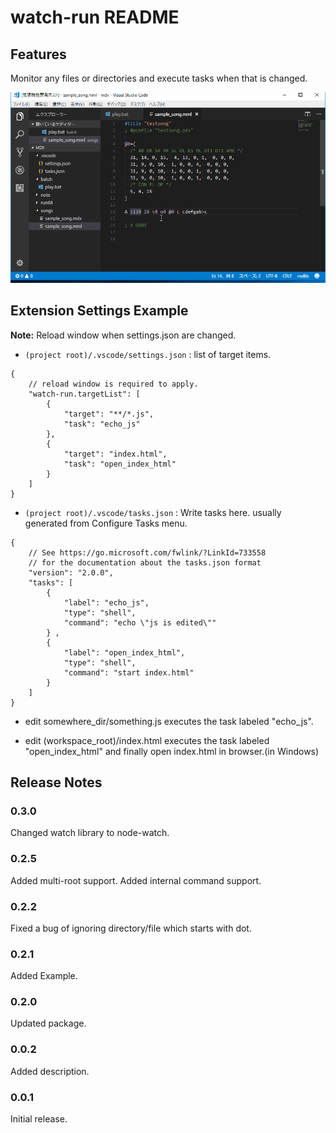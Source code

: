 # watch-run README

## Features

Monitor any files or directories and execute tasks when that is changed. 

![save and run](images/image01.gif)

## Extension Settings Example

**Note:** Reload window when settings.json are changed.

* `(project root)/.vscode/settings.json` : list of target items.

```
{
    // reload window is required to apply.
    "watch-run.targetList": [
        {
            "target": "**/*.js",
            "task": "echo_js"
        },
        {
            "target": "index.html",
            "task": "open_index_html"
        }
    ]
}
```

* `(project root)/.vscode/tasks.json` : Write tasks here. usually generated from Configure Tasks menu.  
```
{
    // See https://go.microsoft.com/fwlink/?LinkId=733558
    // for the documentation about the tasks.json format
    "version": "2.0.0",
    "tasks": [
        {
            "label": "echo_js",
            "type": "shell",
            "command": "echo \"js is edited\""
        } ,
        {
            "label": "open_index_html",
            "type": "shell",
            "command": "start index.html"
        }
    ]
}
```

* edit somewhere_dir/something.js
 executes the task labeled "echo_js".

* edit (workspace_root)/index.html
 executes the task labeled "open_index_html" and finally open index.html in browser.(in Windows)  


## Release Notes

### 0.3.0
Changed watch library to node-watch.

### 0.2.5
Added multi-root support.
Added internal command support.

### 0.2.2
Fixed a bug of ignoring directory/file which starts with dot.

### 0.2.1
Added Example.

### 0.2.0
Updated package.

### 0.0.2
Added description.

### 0.0.1
Initial release.
